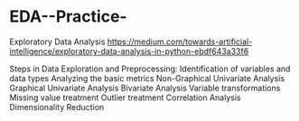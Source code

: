# EDA--Practice-
Exploratory Data Analysis
https://medium.com/towards-artificial-intelligence/exploratory-data-analysis-in-python-ebdf643a33f6

Steps in Data Exploration and Preprocessing:
Identification of variables and data types
Analyzing the basic metrics
Non-Graphical Univariate Analysis
Graphical Univariate Analysis
Bivariate Analysis
Variable transformations
Missing value treatment
Outlier treatment
Correlation Analysis
Dimensionality Reduction

